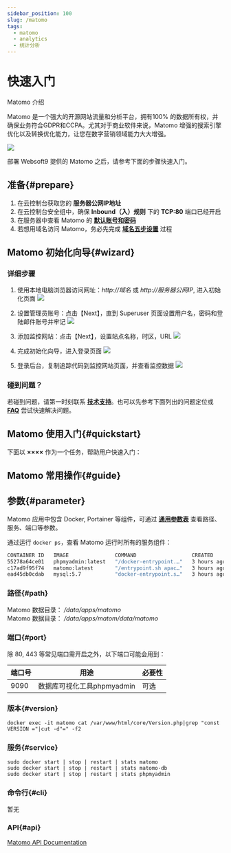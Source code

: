 ```yaml
---
sidebar_position: 100
slug: /matomo
tags:
  - matomo
  - analytics
  - 统计分析
---
```


# 快速入门

Matomo 介绍

Matomo 是一个强大的开源网站流量和分析平台，拥有100% 的数据所有权，并确保业务符合GDPR和CCPA。尤其对于商业软件来说，Matomo 增强的搜索引擎优化以及转换优化能力，让您在数字营销领域能力大大增强。

![](https://libs.websoft9.com/Websoft9/DocsPicture/zh/matomo/matomo-show-websoft9.png)

部署 Websoft9 提供的 Matomo 之后，请参考下面的步骤快速入门。

## 准备{#prepare}

1. 在云控制台获取您的 **服务器公网IP地址** 
2. 在云控制台安全组中，确保 **Inbound（入）规则** 下的 **TCP:80** 端口已经开启
3. 在服务器中查看 Matomo 的 **[默认账号和密码](./user/credentials)**  
4. 若想用域名访问 Matomo，务必先完成 **[域名五步设置](./administrator/domain_step)** 过程

## Matomo 初始化向导{#wizard}

### 详细步骤

1. 使用本地电脑浏览器访问网址：*http://域名* 或 *http://服务器公网IP*, 进入初始化页面
  ![](https://libs.websoft9.com/Websoft9/DocsPicture/zh/matomo/matomo-init1-websoft9.png)

2. 设置管理员账号：点击【Next】，直到 Superuser 页面设置用户名，密码和登陆邮件账号并牢记
  ![](https://libs.websoft9.com/Websoft9/DocsPicture/zh/matomo/matomo-init2-websoft9.png)
  
3. 添加监控网站：点击【Next】，设置站点名称，时区，URL
  ![](https://libs.websoft9.com/Websoft9/DocsPicture/zh/matomo/matomo-init3-websoft9.png)
  
4. 完成初始化向导，进入登录页面
  ![](https://libs.websoft9.com/Websoft9/DocsPicture/zh/matomo/matomo-login-websoft9.png)
  
5. 登录后台，复制追踪代码到监控网站页面，并查看监控数据
  ![](https://libs.websoft9.com/Websoft9/DocsPicture/zh/matomo/matomo-main-websoft9.png)
  
### 碰到问题？

若碰到问题，请第一时刻联系 **[技术支持](./helpdesk)**。也可以先参考下面列出的问题定位或  **[FAQ](./faq#setup)** 尝试快速解决问题。

## Matomo 使用入门{#quickstart}

下面以 **××××** 作为一个任务，帮助用户快速入门：

## Matomo 常用操作{#guide}



## 参数{#parameter}

Matomo 应用中包含 Docker, Portainer 等组件，可通过 **[通用参数表](./administrator/parameter)** 查看路径、服务、端口等参数。 

通过运行 `docker ps`，查看 Matomo 运行时所有的服务组件：   

```bash
CONTAINER ID   IMAGE               COMMAND                  CREATED       STATUS       PORTS                                   NAMES
55278a64ce01   phpmyadmin:latest   "/docker-entrypoint.…"   3 hours ago   Up 3 hours   0.0.0.0:9090->80/tcp, :::9090->80/tcp   phpmyadmin
c17ad9f95f74   matomo:latest       "/entrypoint.sh apac…"   3 hours ago   Up 3 hours   0.0.0.0:9001->80/tcp, :::9001->80/tcp   matomo
ead45db0cdab   mysql:5.7           "docker-entrypoint.s…"   3 hours ago   Up 3 hours   3306/tcp, 33060/tcp                     matomo-db
```

### 路径{#path}

Matomo 数据目录： */data/apps/matomo*  
Matomo 数据目录： */data/apps/matom/data/matomo* 

### 端口{#port}

除 80, 443 等常见端口需开启之外，以下端口可能会用到：  

| 端口号 | 用途                                          | 必要性 |
| ------ | --------------------------------------------- | ------ |
| 9090   | 数据库可视化工具phpmyadmin | 可选   |

### 版本{#version}

```
docker exec -it matomo cat /var/www/html/core/Version.php|grep "const VERSION ="|cut -d"=" -f2
```

### 服务{#service}

```shell
sudo docker start | stop | restart | stats matomo
sudo docker start | stop | restart | stats matomo-db
sudo docker start | stop | restart | stats phpmyadmin
```

### 命令行{#cli}

暂无

### API{#api}

[Matomo API Documentation](https://matomo.org/guide/apis/)
